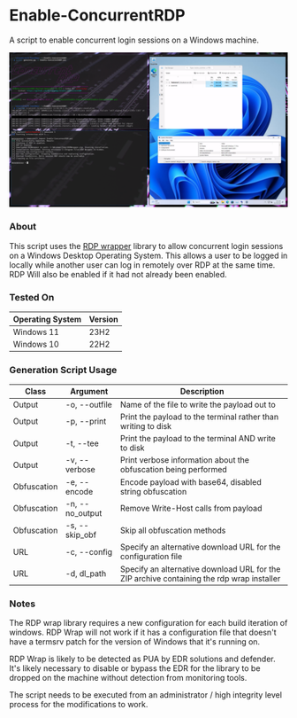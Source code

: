 # Enable-ConcurrentRDP
A script to enable concurrent login sessions on a Windows machine.

![Demo](/img/win11rdp.png)

### About

This script uses the [RDP wrapper](https://github.com/stascorp/rdpwrap) library to allow concurrent login sessions on a Windows Desktop Operating System. This allows a user to be logged in locally while another user can log in remotely over RDP at the same time. RDP Will also be enabled if it had not already been enabled.

### Tested On

| Operating System | Version |
|-|-|
| Windows 11 | 23H2 |
| Windows 10 | 22H2 |

### Generation Script Usage

| Class | Argument | Description |
|-|-|-|
| Output | -o, --outfile | Name of the file to write the payload out to |
| Output | -p, --print | Print the payload to the terminal rather than writing to disk |
| Output | -t, --tee | Print the payload to the terminal AND write to disk |
| Output | -v, --verbose | Print verbose information about the obfuscation being performed |
| Obfuscation | -e, --encode | Encode payload with base64, disabled string obfuscation |
| Obfuscation | -n, --no_output | Remove Write-Host calls from payload |
| Obfuscation | -s, --skip_obf | Skip all obfuscation methods |
| URL | -c, --config | Specify an alternative download URL for the configuration file
| URL | -d, dl_path | Specify an alternative download URL for the ZIP archive containing the rdp wrap installer |

### Notes

The RDP wrap library requires a new configuration for each build iteration of windows. RDP Wrap will not work if it has a configuration file that doesn't have a termsrv patch for the version of Windows that it's running on.

RDP Wrap is likely to be detected as PUA by EDR solutions and defender. It's likely necessary to disable or bypass the EDR for the library to be dropped on the machine without detection from monitoring tools.

The script needs to be executed from an administrator / high integrity level process for the modifications to work. 